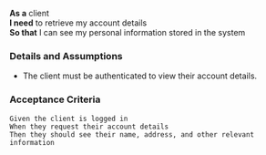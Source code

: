 **As a** client  
**I need** to retrieve my account details  
**So that** I can see my personal information stored in the system  

### Details and Assumptions
  * The client must be authenticated to view their account details.
  
### Acceptance Criteria     
  ```gherkin
  Given the client is logged in
  When they request their account details
  Then they should see their name, address, and other relevant information

